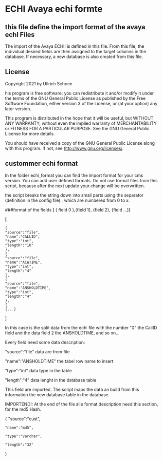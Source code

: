 # ECHI Avaya echi formte
## this file define the import format of the avaya echI Files
The import of the Avaya ECHII is defined in this file. From this file, the individual desired fields are then assigned to the target columns in the database. If necessary, a new database is also created from this file.

## License
Copyright 2021 by Ullrich Schoen

his program is free software: you can redistribute it and/or modify
it under the terms of the GNU General Public License as published by
the Free Software Foundation, either version 3 of the License, or
(at your option) any later version.

This program is distributed in the hope that it will be useful,
but WITHOUT ANY WARRANTY; without even the implied warranty of
MERCHANTABILITY or FITNESS FOR A PARTICULAR PURPOSE.  See the
GNU General Public License for more details.

You should have received a copy of the GNU General Public License
along with this program.  If not, see <http://www.gnu.org/licenses/>.


## custommer echi format
In the folder echi_format you can find the import format for your cms version. You can add
user defined formats. Do not use format files from this script, because after the next update
your change will be overwritten.

the script breaks the string down into small parts using the separator (definition in the config file)
, which are numbered from 0 to x.

###format of the fields
[ { field 0 },{field 1}, {field 2}, {field ...}]

[ 
	
	{
	"source":"file",
	"name":"CALLID",
	"type":"int",
	"length":"10"
	},
	{
	"source":"file",
	"name":"ACWTIME",
	"type":"int",
	"length":"4"
	},
	{
	"source":"file",
	"name":"ANSHOLDTIME",
	"type":"int",
	"length":"4"
	},
	{
	{...}
]

In this case is the split data from the echi file with the number "0" the CallID field
and the data field 2 the ANSHOLDTIME, and so on...

Every field need some data description:

"source":"file"      data are from file

"name":"ANSHOLDTIME" the tabel row name to insert

"type":"int"		 data type in the table

"length":"4"		 data lenght in the database table

This field are imported. The script maps the data an build from this information the
new database table in the database.	

IMPORTEND!:
At the end of the file alle format description need this section, for the md5 Hash.

{
	"source":"cust",
	
 	"name":"md5",
 	
 	"type":"varchar",
 
 	"length":"32"
}
